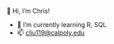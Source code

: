 👋 Hi, I’m Chris!

- 🌱 I’m currently learning R, SQL
- 📫 cliu119@calpoly.edu

<!---
cliuc/cliuc is a ✨ special ✨ repository because its `README.md` (this file) appears on your GitHub profile.
You can click the Preview link to take a look at your changes.
--->
